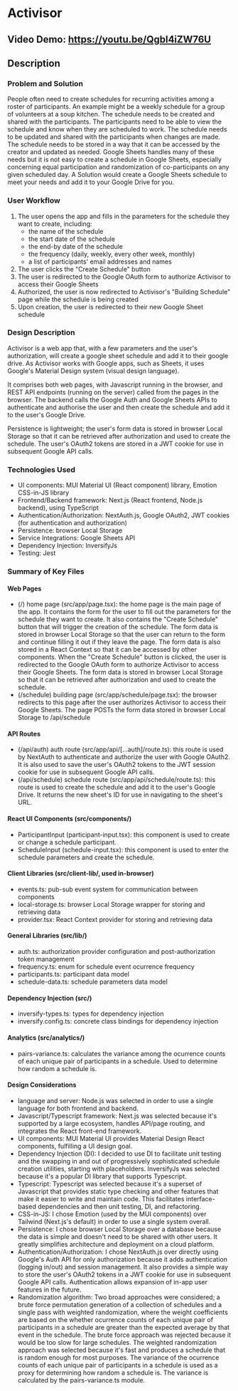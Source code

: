 # Activisor
## Video Demo: https://youtu.be/Qgbl4iZW76U

## Description

### Problem and Solution
People often need to create schedules for recurring activities among a roster of participants. An example might be a weekly schedule for a group of volunteers at a soup kitchen. The schedule needs to be created and shared with the participants. The participants need to be able to view the schedule and know when they are scheduled to work. The schedule needs to be updated and shared with the participants when changes are made. The schedule needs to be stored in a way that it can be accessed by the creator and updated as needed. Google Sheets handles many of these needs but it is not easy to create a schedule in Google Sheets, especially concerning equal participation and randomization of co-participants on any given scheduled day. A Solution would create a Google Sheets schedule to meet your needs and add it to your Google Drive for you.

### User Workflow
1. The user opens the app and fills in the parameters for the schedule they want to create, including:
    - the name of the schedule
    - the start date of the schedule
    - the end-by date of the schedule
    - the frequency (daily, weekly, every other week, monthly)
    - a list of participants' email addresses and names
2. The user clicks the "Create Schedule" button
3. The user is redirected to the Google OAuth form to authorize Activisor to access their Google Sheets
4. Authorized, the user is now redirected to Activisor's "Building Schedule" page while the schedule is being created
5. Upon creation, the user is redirected to their new Google Sheet schedule


### Design Description
Activisor is a web app that, with a few parameters and the user's authorization, will create a google sheet schedule and add it to their google drive. As Activisor works with Google apps, such as Sheets, it uses Google's Material Design system (visual design language).

It comprises both web pages, with Javascript running in the browser, and REST API endpoints (running on the server) called from the pages in the browser. The backend calls the Google Auth and Google Sheets APIs to authenticate and authorise the user and then create the schedule and add it to the user's Google Drive.

Persistence is lightweight; the user's form data is stored in browser Local Storage so that it can be retrieved after authorization and used to create the schedule. The user's OAuth2 tokens are stored in a JWT cookie for use in subsequent Google API calls.

### Technologies Used
- UI components: MUI Material UI (React component) library, Emotion CSS-in-JS library
- Frontend/Backend framework: Next.js (React frontend, Node.js backend), using TypeScript
- Authentication/Authorization: NextAuth.js, Google OAuth2, JWT cookies (for authentication and authorization)
- Persistence: browser Local Storage
- Service Integrations: Google Sheets API
- Dependency Injection: InversifyJs
- Testing: Jest

### Summary of Key Files
#### Web Pages
- (/) home page (src/app/page.tsx): the home page is the main page of the app. It contains the form for the user to fill out the parameters for the schedule they want to create. It also contains the "Create Schedule" button that will trigger the creation of the schedule. The form data is stored in browser Local Storage so that the user can return to the form and continue filling it out if they leave the page. The form data is also stored in a React Context so that it can be accessed by other components. When the "Create Schedule" button is clicked, the user is redirected to the Google OAuth form to authorize Activisor to access their Google Sheets. The form data is stored in browser Local Storage so that it can be retrieved after authorization and used to create the schedule.
- (/schedule) building page (src/app/schedule/page.tsx): the browser redirects to this page after the user authorizes Activisor to access their Google Sheets. The page POSTs the form data stored in browser Local Storage to /api/schedule

#### API Routes
- (/api/auth) auth route (src/app/api/[...auth]/route.ts): this route is used by NextAuth to authenticate and authorize the user with Google OAuth2. It is also used to save the user's OAuth2 tokens to the JWT session cookie for use in subsequent Google API calls.
- (/api/schedule) schedule route (src/app/api/schedule/route.ts): this route is used to create the schedule and add it to the user's Google Drive. It returns the new sheet's ID for use in navigating to the sheet's URL.

#### React UI Components (src/components/)
- ParticipantInput (participant-input.tsx): this component is used to create or change a schedule participant.
- ScheduleInput (schedule-input.tsx): this component is used to enter the schedule parameters and create the schedule.

#### Client Libraries (src/client-lib/, used in-browser)
- events.ts: pub-sub event system for communication between components
- local-storage.ts: browser Local Storage wrapper for storing and retrieving data
- provider.tsx: React Context provider for storing and retrieving data

#### General Libraries (src/lib/)
- auth.ts: authorization provider configuration and post-authorization token management
- frequency.ts: enum for schedule event ocurrence frequency
- participants.ts: participant data model
- schedule-data.ts: schedule parameters data model

#### Dependency Injection (src/)
- inversify-types.ts: types for dependency injection
- inversify.config.ts: concrete class bindings for dependency injection

#### Analytics (src/analytics/)
- pairs-variance.ts: calculates the variance among the ocurrence counts of each unique pair of participants in a schedule. Used to determine how random a schedule is.

#### Design Considerations
- language and server: Node.js was selected in order to use a single language for both frontend and backend.
- Javascript/Typescript framework: Next.js was selected because it's supported by a large ecosystem, handles API/page routing, and integrates the React front-end framework.
- UI components: MUI Material UI provides Material Design React components, fulfilling a UI design goal.
- Dependency Injection (DI): I decided to use DI to facilitate unit testing and the swapping in and out of progressively sophisticated schedule creation utilities, starting with placeholders. InversifyJs was selected because it's a popular DI library that supports Typescript.
- Typescript: Typescript was selected because it's a superset of Javascript that provides static type checking and other features that make it easier to write and maintain code. This facilitates interface-based dependencies and then unit testing, DI, and refactoring.
- CSS-in-JS: I chose Emotion (used by the MUI components) over Tailwind (Next.js's default) in order to use a single system overall.
- Persistence: I chose browser Local Storage over a database because the data is simple and doesn't need to be shared with other users. It greatly simplifies architecture and deployment on a cloud platform.
- Authentication/Authorization: I chose NextAuth.js over directly using Google's Auth API for only authorization because it adds authentication (logging in/out) and session management. It also provides a simple way to store the user's OAuth2 tokens in a JWT cookie for use in subsequent Google API calls. Authentication allows expansion of in-app user features in the future.
- Randomization algorithm: Two broad approaches were considered; a brute force permutation generation of a collection of schedules and a single pass with weighted randomization, where the weight coefficients are based on the whether ocurrence counts of each unique pair of participants in a schedule are greater than the expected average by that event in the schedule. The brute force approach was rejected because it would be too slow for large schedules. The weighted randomization approach was selected because it's fast and produces a schedule that is random enough for most purposes. The variance of the ocurrence counts of each unique pair of participants in a schedule is used as a proxy for determining how random a schedule is. The variance is calculated by the pairs-variance.ts module.
